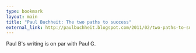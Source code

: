 ```yaml
---
type: bookmark
layout: main
title: "Paul Buchheit: The two paths to success"
external_link: http://paulbuchheit.blogspot.com/2011/02/two-paths-to-success.html
---
```

Paul B's writing is on par with Paul G.


